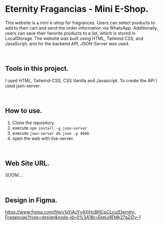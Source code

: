 # Eternity Fragancias - Mini E-Shop.

This website is a mini e-shop for fragrances. Users can select products to add to their cart and send the order information via WhatsApp. Additionally, users can save their favorite products to a list, which is stored in LocalStorage. The website was built using HTML, Tailwind CSS, and JavaScript, and for the backend API, JSON-Server was used.

<br/>

## Tools in this project.

I used HTML, Tailwind-CSS, CSS Vanilla and Javascript.
To create the API I used json-server.

<br/>

## How to use.

1. Clone the repository.
2. execute `npm install -g json-server`
3. execute `json-server db.json -p 4000`
4. open the web with live-server.

<br/>

## Web Site URL.

SOON!...

<br/>

## Design in Figma.

https://www.figma.com/file/y1sYiAcYv4XjHcBHCpCLcu/Eternity-Fragancias?type=design&node-id=0%3A1&t=EkelJ4EMk27gZiDy-1
